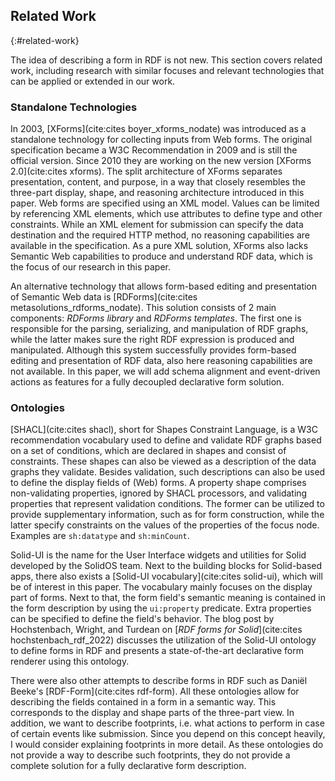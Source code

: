 ## Related Work
{:#related-work}

The idea of describing a form in RDF is not new.
This section covers related work, including research with similar focuses and relevant technologies that can be applied or extended in our work.

### Standalone Technologies

In 2003, [XForms](cite:cites boyer_xforms_nodate) was introduced as a standalone technology for collecting inputs from Web forms.
The original specification became a W3C Recommendation in 2009 and is still the official version.
Since 2010 they are working on the new version [XForms 2.0](cite:cites xforms).
The split architecture of XForms separates presentation, content, and purpose, in a way that closely resembles the three-part display, shape, and reasoning architecture introduced in this paper.
Web forms are specified using an XML model.
Values can be limited by referencing XML elements, which use attributes to define type and other constraints.
While an XML element for submission can specify the data destination and the required HTTP method, no reasoning capabilities are available in the specification.
As a pure XML solution, XForms also lacks Semantic Web capabilities to produce and understand RDF data, which is the focus of our research in this paper.

An alternative technology that allows form-based editing and presentation of Semantic Web data is [RDForms](cite:cites metasolutions_rdforms_nodate).
This solution consists of 2 main components: *RDForms library* and *RDForms templates*.
The first one is responsible for the parsing, serializing, and manipulation of RDF graphs, while the latter makes sure the right RDF expression is produced and manipulated.
Although this system successfully provides form-based editing and presentation of RDF data, also here reasoning capabilities are not available.
In this paper, we will add schema alignment and event-driven actions as features for a fully decoupled declarative form solution.


### Ontologies

[SHACL](cite:cites shacl), short for Shapes Constraint Language, is a W3C recommendation vocabulary used to define and validate RDF graphs based on a set of conditions, which are declared in shapes and consist of constraints.
These shapes can also be viewed as a description of the data graphs they validate.
Besides validation, such descriptions can also be used to define the display fields of (Web) forms.
A property shape comprises non-validating properties, ignored by SHACL processors, and validating properties that represent validation conditions.
The former can be utilized to provide supplementary information, such as for form construction, while the latter specify constraints on the values of the properties of the focus node.
Examples are `sh:datatype` and `sh:minCount`.

Solid-UI is the name for the User Interface widgets and utilities for Solid developed by the SolidOS team.
Next to the building blocks for Solid-based apps, there also exists a [Solid-UI vocabulary](cite:cites solid-ui), which will be of interest in this paper.
The vocabulary mainly focuses on the display part of forms.
Next to that, the form field's semantic meaning is contained in the form description by using the `ui:property` predicate.
Extra properties can be specified to define the field's behavior.
The blog post by Hochstenbach, Wright, and Turdean on [*RDF forms for Solid*](cite:cites hochstenbach_rdf_2022) discusses the utilization of the Solid-UI ontology to define forms in RDF and presents a state-of-the-art declarative form renderer using this ontology.

There were also other attempts to describe forms in RDF such as Daniël Beeke's [RDF-Form](cite:cites rdf-form).
All these ontologies allow for describing the fields contained in a form in a semantic way.
This corresponds to the display and shape parts of the three-part view.
In addition, we want to describe footprints, i.e. what actions to perform in case of certain events like submission. <span class="comment" data-author="RT">Since you depend on this concept heavily, I would consider explaining footprints in more detail.</span>
As these ontologies do not provide a way to describe such footprints, they do not provide a complete solution for a fully declarative form description.
